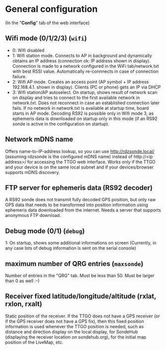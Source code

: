 # General configuration
(In the "**Config**" tab of the web interface)

## Wifi mode (0/1/2/3) (``wifi``)
- 0: Wifi disabled
- 1: Wifi station mode. Connects to AP in background and dynamically obtains an IP address (connection ok: IP address shown in display). Connection is made to a network configured in the WiFi tab/network.txt with best RSSI value. Automatically re-connnects in case of connection failure.
- 2: Wifi AP mode. Creates an access point (AP symbol + IP address 192.168.4.1. shown in display). Clients (PC or phone) gets an IP via DHCP
- 3: Wifi station/AP autoselect. On startup, shows result of network scan on display and tries to connect to the first available network in network.txt. Does not reconnect in case an established connection later fails. If no network in network.txt is available at startup time, board starts in AP mode. Decoding RS92 is possible only in Wifi mode 3, as ephemeris data is downloaded on startup only in this mode (if an RS92 sonde is active in the configuration on startup).

## Network mDNS name
Offers name-to-IP-address lookup, so you can use http://rdzsonde.local/ (assuming rdzsonde is the configured mDNS name) instead of http://&lt;ip address&gt;/ for accessing the TTGO web interface. Works only if the TTGO and your device is on the same local subnet and if your devices/browser supports mDNS discovery.

## FTP server for ephemeris data (RS92 decoder)
A RS92 sonde does not transmit fully decoded GPS position, but only raw GPS data that needs to be transformed into position information using ephemeris data downloaded from the internet. Needs a server that supports anonymous FTP download.

## Debug mode (0/1) (``debug``)
1: On startup, shows some additional informations on screen
(Currently, in any case lots of debug information is sent on the serial console)

## maximum number of QRG entries (``maxsonde``)
Number of entries in the "QRG" tab. Must be less than 50. Must be larger than 0 as well :-)

## Receiver fixed latitude/longitude/altitude (rxlat, rxlon, rxalt)
Static position of the receiver. If the TTGO does not have a GPS receiver (or if the GPS receiver does not have a GPS fix), then this fixed position information is used whenever the TTGO position is needed, such as distance and direction display on the local display, for SondeHub (displaying the receiver location on sondehub.org), for the initial map position of the LiveMap, etc.
